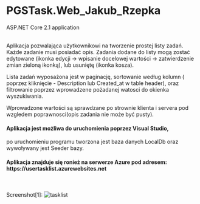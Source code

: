 # PGSTask.Web_Jakub_Rzepka
ASP.NET Core 2.1 application
<br /><br />

Aplikacja pozwalająca użytkownikowi na tworzenie prostej listy zadań. Każde zadanie musi posiadać opis.
Zadania dodane do listy mogą zostać edytowane (ikonka edycji -> wpisanie docelowej wartości -> zatwierdzenie zmian zieloną ikonką),
lub usuniętę (ikonka kosza).

Lista zadań wyposażona jest w paginację, sortowanie według kolumn ( poprzez kliknięcie - Description lub Created_at w table header), 
oraz filtrowanie poprzez wprowadzene pożadanej watosci do okienka wyszukiwania.

Wprowadzone wartości są sprawdzane po strownie klienta i servera pod wzgledem poprawnosci(opis zadania nie może być pusty).
<br />
<h4>Aplikacja jest możliwa do uruchomienia poprzez Visual Studio, </h4>
po uruchomieniu programu tworzona jest baza danych LocalDb oraz wywoływany jest Seeder bazy.
  
<h4>Aplikacja znajduje się ronież na serwerze Azure pod adresem:<br />
https://usertasklist.azurewebsites.net</h4>


<br /><br />
Screenshot[1]:
![tasklist](https://user-images.githubusercontent.com/38703432/61385532-da340c80-a8b2-11e9-90d0-e011c02fd138.png)



